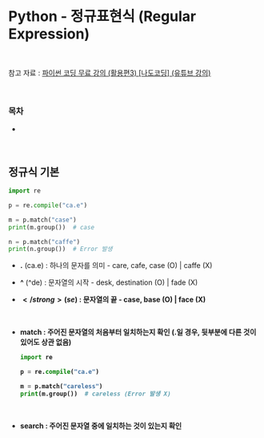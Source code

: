 # Python - 정규표현식 (Regular Expression)

<br/>

참고 자료 : <a href="https://youtu.be/yQ20jZwDjTE?si=iMQWiK98m6y3RUgM">파이썬 코딩 무료 강의 (활용편3) [나도코딩] (유튜브 강의)</a>

<br/>

### 목차

- <a href=""></a>

<br/>

## 정규식 기본

```python
import re

p = re.compile("ca.e")

m = p.match("case")
print(m.group())  # case

n = p.match("caffe")
print(n.group())  # Error 발생
```

- <strong>.</strong> (ca.e) : 하나의 문자를 의미 - care, cafe, case (O) | caffe (X)

- <strong>^</strong> (^de) : 문자열의 시작 - desk, destination (O) | fade (X)

- <strong>$</strong> (se$) : 문자열의 끝 - case, base (O) | face (X)

<br/>

- <strong>match</strong> : 주어진 문자열의 처음부터 일치하는지 확인 (.일 경우, 뒷부분에 다른 것이 있어도 상관 없음)

  ```python
  import re

  p = re.compile("ca.e")

  m = p.match("careless")
  print(m.group())  # careless (Error 발생 X)
  ```

<br/>

- <strong>search</strong> : 주어진 문자열 중에 일치하는 것이 있는지 확인

<br/>
